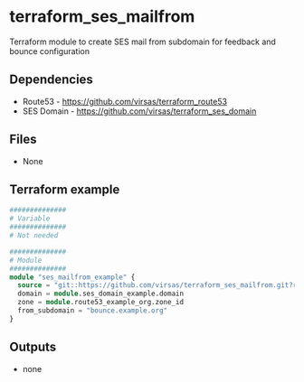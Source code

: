 # terraform_ses_mailfrom

Terraform module to create SES mail from subdomain for feedback and bounce configuration

##  Dependencies

- Route53 - <https://github.com/virsas/terraform_route53>
- SES Domain - <https://github.com/virsas/terraform_ses_domain>

## Files

- None

## Terraform example

``` terraform
##############
# Variable
##############
# Not needed

##############
# Module
##############
module "ses_mailfrom_example" {
  source = "git::https://github.com/virsas/terraform_ses_mailfrom.git?ref=v1.0.0"
  domain = module.ses_domain_example.domain
  zone = module.route53_example_org.zone_id
  from_subdomain = "bounce.example.org"
}
```

## Outputs

- none